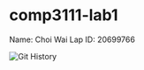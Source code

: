 # comp3111-lab1

Name: Choi Wai Lap
ID: 20699766

![Git History](https://user-images.githubusercontent.com/30249762/155493951-a4942e6e-bede-4db4-9137-0d62ae1389cd.png)
